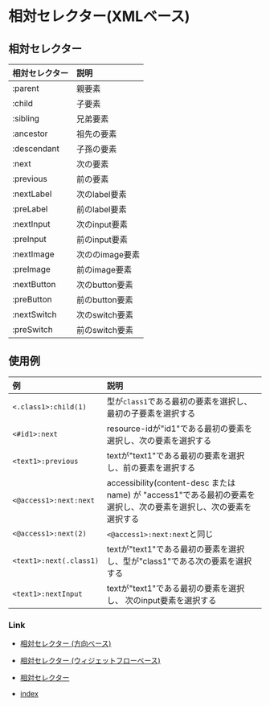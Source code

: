 # 相対セレクター(XMLベース)

## 相対セレクター

| 相対セレクター     | 説明         |
|:------------|:-----------|
| :parent     | 親要素        |
| :child      | 子要素        |
| :sibling    | 兄弟要素       |
| :ancestor   | 祖先の要素      |
| :descendant | 子孫の要素      |
| :next       | 次の要素       |
| :previous   | 前の要素       |
| :nextLabel  | 次のlabel要素  |
| :preLabel   | 前のlabel要素  |
| :nextInput  | 次のinput要素  |
| :preInput   | 前のinput要素  |
| :nextImage  | 次ののimage要素 |
| :preImage   | 前のimage要素  |
| :nextButton | 次のbutton要素 |
| :preButton  | 前のbutton要素 |
| :nextSwitch | 次のswitch要素 |
| :preSwitch  | 前のswitch要素 |

## 使用例

| 例                       | 説明                                                                              |
|:------------------------|:--------------------------------------------------------------------------------|
| `<.class1>:child(1)`    | 型が`class1`である最初の要素を選択し、最初の子要素を選択する                                              |
| `<#id1>:next`           | resource-idが"id1"である最初の要素を選択し、次の要素を選択する                                         |
| `<text1>:previous`      | textが"text1"である最初の要素を選択し、前の要素を選択する                                              |
| `<@access1>:next:next`  | accessibility(content-desc または name) が "access1"である最初の要素を選択し、次の要素を選択し、次の要素を選択する |
| `<@access1>:next(2)`    | `<@access1>:next:next`と同じ                                                       |
| `<text1>:next(.class1)` | textが"text1"である最初の要素を選択し、型が"class1"である次の要素を選択する                                 |
| `<text1>:nextInput`     | textが"text1"である最初の要素を選択し、 次のinput要素を選択する                                        |

### Link

- [相対セレクター (方向ベース)](relative_selector_direction_ja.md)
- [相対セレクター (ウィジェットフローベース)](relative_selector_flow_ja.md)
- [相対セレクター](relative_selector_ja.md)


- [index](../../../index_ja.md)